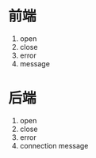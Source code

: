 # 前端
  1. open
  2. close
  3. error
  4. message
# 后端
 1. open
 2. close
 3. error
 4. connection
    message